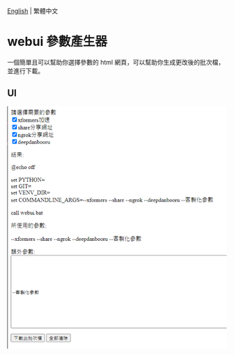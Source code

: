 [English](README.md) | 繁體中文
# webui 參數產生器
一個簡單且可以幫助你選擇參數的 html 網頁，可以幫助你生成更改後的批次檔，並進行下載。

## UI
![TCH_UI](sample/UI_TCH.png)
